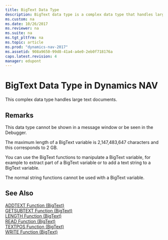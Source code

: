 ```yaml
---
title: BigText Data Type
description: BigText data type is a complex data type that handles large text documents in Microsoft Dynamics NAV.
ms.custom: na
ms.date: 10/26/2017
ms.reviewer: na
ms.suite: na
ms.tgt_pltfrm: na
ms.topic: article
ms.prod: "dynamics-nav-2017"
ms.assetid: 908a9650-99d8-41a4-a4e0-2eb0f718176a
caps.latest.revision: 4
manager: edupont
---
```

# BigText Data Type in Dynamics NAV
This complex data type handles large text documents.  
  
## Remarks  
 This data type cannot be shown in a message window or be seen in the Debugger.  
  
 The maximum length of a BigText variable is 2,147,483,647 characters and this corresponds to 2 GB.  
  
 You can use the BigText functions to manipulate a BigText variable, for example to extract part of a BigText variable or to add a text string to a BigText variable.  
  
 The normal string functions cannot be used with a BigText variable.  
  
## See Also  
 [ADDTEXT Function \(BigText\)](ADDTEXT-Function--BigText-.md)   
 [GETSUBTEXT Function \(BigText\)](GETSUBTEXT-Function--BigText-.md)   
 [LENGTH Function \(BigText\)](LENGTH-Function--BigText-.md)   
 [READ Function \(BigText\)](READ-Function--BigText-.md)   
 [TEXTPOS Function \(BigText\)](TEXTPOS-Function--BigText-.md)   
 [WRITE Function \(BigText\)](WRITE-Function--BigText-.md)